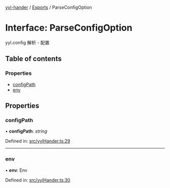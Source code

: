[yyl-hander](../README.md) / [Exports](../modules.md) / ParseConfigOption

# Interface: ParseConfigOption

yyl.config 解析 - 配置

## Table of contents

### Properties

- [configPath](parseconfigoption.md#configpath)
- [env](parseconfigoption.md#env)

## Properties

### configPath

• **configPath**: *string*

Defined in: [src/yylHander.ts:29](https://github.com/yyl-team/yyl-hander/blob/e08967c/src/yylHander.ts#L29)

___

### env

• **env**: Env

Defined in: [src/yylHander.ts:30](https://github.com/yyl-team/yyl-hander/blob/e08967c/src/yylHander.ts#L30)
